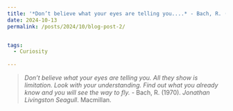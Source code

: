 ```yaml
---
title: '*Don’t believe what your eyes are telling you....* - Bach, R. (1970)'
date: 2024-10-13
permalink: /posts/2024/10/blog-post-2/


tags:
  - Curiosity
 
---
```


> *Don’t believe what your eyes are telling you. All they show is limitation. Look with your understanding. Find out what you already know and you will see the way to fly.* - Bach, R. (1970). *Jonathan Livingston Seagull*. Macmillan.

